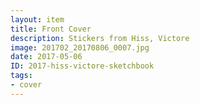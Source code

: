 ```yaml
---
layout: item
title: Front Cover
description: Stickers from Hiss, Victore
image: 201702_20170806_0007.jpg
date: 2017-05-06
ID: 2017-hiss-victore-sketchbook
tags: 
- cover
---
```

